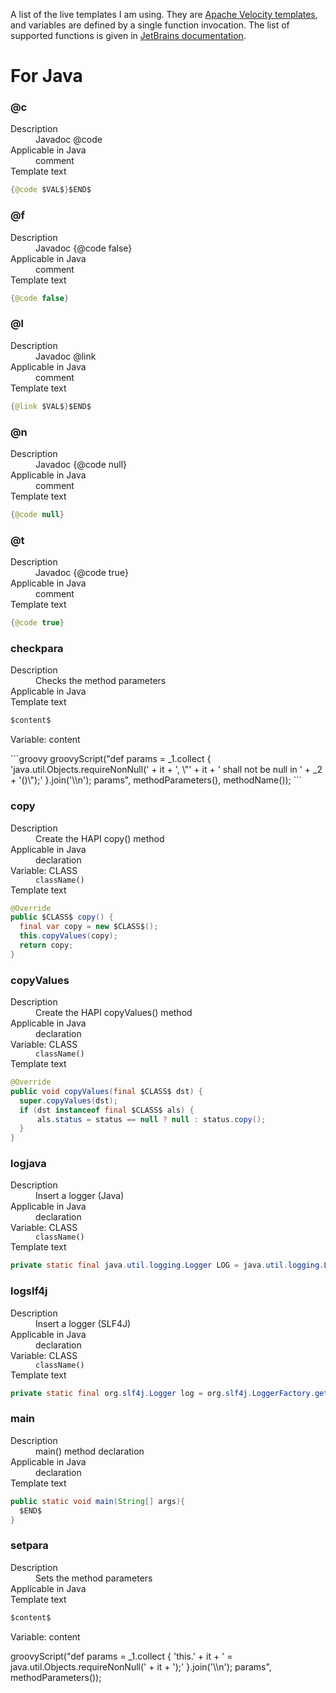 A list of the live templates I am using.
They are [Apache Velocity templates](https://velocity.apache.org/engine/2.3/vtl-reference.html), and variables are
defined by a single function invocation. The list of supported functions is given
in [JetBrains documentation](https://www.jetbrains.com/help/idea/using-live-templates.html).

# For Java

### @c

<dl>
<dt>Description</dt>
<dd>Javadoc @code</dd>
<dt>Applicable in Java</dt>
<dd>comment</dd>
<dt>Template text</dt>
</dl>

```java
{@code $VAL$}$END$
```

### @f

<dl>
<dt>Description</dt>
<dd>Javadoc {@code false}</dd>
<dt>Applicable in Java</dt>
<dd>comment</dd>
<dt>Template text</dt>
</dl>

```java
{@code false}
```

### @l

<dl>
<dt>Description</dt>
<dd>Javadoc @link</dd>
<dt>Applicable in Java</dt>
<dd>comment</dd>
<dt>Template text</dt>
</dl>

```java
{@link $VAL$}$END$
```

### @n

<dl>
<dt>Description</dt>
<dd>Javadoc {@code null}</dd>
<dt>Applicable in Java</dt>
<dd>comment</dd>
<dt>Template text</dt>
</dl>

```java
{@code null}
```

### @t

<dl>
<dt>Description</dt>
<dd>Javadoc {@code true}</dd>
<dt>Applicable in Java</dt>
<dd>comment</dd>
<dt>Template text</dt>
</dl>

```java
{@code true}
```

### checkpara

<dl>
<dt>Description</dt>
<dd>Checks the method parameters</dd>
<dt>Applicable in Java</dt>
<dd></dd>
<dt>Template text</dt>
</dl>

```java
$content$
```

<dl>
<dt>Variable: content</dt>
</dl>
```groovy
groovyScript("def params = _1.collect { 'java.util.Objects.requireNonNull(' + it + ', \"' + it + ' shall not be null in ' + _2 + '()\");' }.join('\\n'); params", methodParameters(), methodName());
```

### copy

<dl>
<dt>Description</dt>
<dd>Create the HAPI copy() method</dd>
<dt>Applicable in Java</dt>
<dd>declaration</dd>
<dt>Variable: CLASS</dt>
<dd><code>className()</code></dd>
<dt>Template text</dt>
</dl>

```java
@Override
public $CLASS$ copy() {
  final var copy = new $CLASS$();
  this.copyValues(copy);
  return copy;
}
```

### copyValues

<dl>
<dt>Description</dt>
<dd>Create the HAPI copyValues() method</dd>
<dt>Applicable in Java</dt>
<dd>declaration</dd>
<dt>Variable: CLASS</dt>
<dd><code>className()</code></dd>
<dt>Template text</dt>
</dl>

```java
@Override
public void copyValues(final $CLASS$ dst) {
  super.copyValues(dst);
  if (dst instanceof final $CLASS$ als) {
      als.status = status == null ? null : status.copy();
  }
}
```

### logjava

<dl>
<dt>Description</dt>
<dd>Insert a logger (Java)</dd>
<dt>Applicable in Java</dt>
<dd>declaration</dd>
<dt>Variable: CLASS</dt>
<dd><code>className()</code></dd>
<dt>Template text</dt>
</dl>

```java
private static final java.util.logging.Logger LOG = java.util.logging.Logger.getLogger("$CLASS$");
```

### logslf4j

<dl>
<dt>Description</dt>
<dd>Insert a logger (SLF4J)</dd>
<dt>Applicable in Java</dt>
<dd>declaration</dd>
<dt>Variable: CLASS</dt>
<dd><code>className()</code></dd>
<dt>Template text</dt>
</dl>

```java
private static final org.slf4j.Logger log = org.slf4j.LoggerFactory.getLogger($CLASS$.class);
```

### main

<dl>
<dt>Description</dt>
<dd>main() method declaration</dd>
<dt>Applicable in Java</dt>
<dd>declaration</dd>
<dt>Template text</dt>
</dl>

```java
public static void main(String[] args){
  $END$
}
```

### setpara

<dl>
<dt>Description</dt>
<dd>Sets the method parameters</dd>
<dt>Applicable in Java</dt>
<dd></dd>
<dt>Template text</dt>
</dl>

```java
$content$
```

<dl>
<dt>Variable: content</dt>
</dl>
groovyScript("def params = _1.collect { 'this.' + it + ' = java.util.Objects.requireNonNull(' + it + ');' }.join('\\n'); params", methodParameters());
